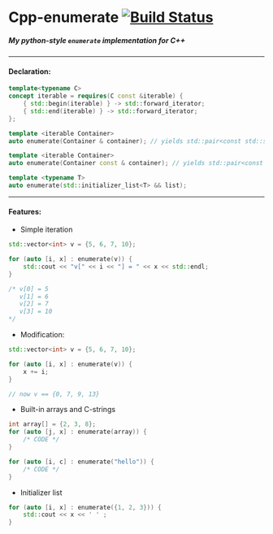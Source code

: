 # Cpp-enumerate [![Build Status](https://travis-ci.com/ZhekehZ/Cpp-enumerate.svg?token=ML5sxGgAoF8mdBb9oR6a&branch=master)](https://travis-ci.com/ZhekehZ/Cpp-enumerate)

##### My python-style `enumerate` implementation for C++ 

---

#### Declaration:
```c++
template<typename C>
concept iterable = requires(C const &iterable) {
    { std::begin(iterable) } -> std::forward_iterator;
    { std::end(iterable) } -> std::forward_iterator;
};

template <iterable Container>
auto enumerate(Container & container); // yields std::pair<const std::size_t, element_ref>

template <iterable Container>
auto enumerate(Container const & container); // yields std::pair<const std::size_t, element_cref>

template <typename T>
auto enumerate(std::initializer_list<T> && list);
```

---

#### Features:

* Simple iteration
```c++
std::vector<int> v = {5, 6, 7, 10};

for (auto [i, x] : enumerate(v)) {
    std::cout << "v[" << i << "] = " << x << std::endl;
}

/* v[0] = 5
   v[1] = 6
   v[2] = 7
   v[3] = 10
*/
```

* Modification:
```c++
std::vector<int> v = {5, 6, 7, 10};

for (auto [i, x] : enumerate(v)) {
    x += i;
}

// now v == {0, 7, 9, 13}
```

* Built-in arrays and C-strings
```c++
int array[] = {2, 3, 8};
for (auto [j, x] : enumerate(array)) {
    /* CODE */
}

for (auto [i, c] : enumerate("hello")) {
    /* CODE */
}
```

* Initializer list
```c++
for (auto [i, x] : enumerate({1, 2, 3})) {
    std::cout << x << ' ' ;
}
```